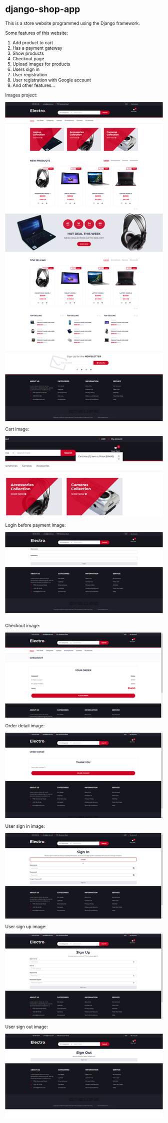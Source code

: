 # django-shop-app
This is a store website programmed using the Django framework.

Some features of this website:
1. Add product to cart
2. Has a payment gateway
3. Show products
4. Checkout page
5. Upload images for products
6. Users sign in
7. User registration
8. User registration with Google account
9. And other features...

Images project:

![Website image](https://github.com/hamedkalhor76/django-shop-app/blob/main/images/img1.png)



Cart image:

![Website image](https://github.com/hamedkalhor76/django-shop-app/blob/main/images/img2.jpg)



Login before payment image:

![Website image](https://github.com/hamedkalhor76/django-shop-app/blob/main/images/img3.jpg)



Checkout image:

![Website image](https://github.com/hamedkalhor76/django-shop-app/blob/main/images/img4.jpg)



Order detail image:

![Website image](https://github.com/hamedkalhor76/django-shop-app/blob/main/images/img5.jpg)



User sign in image:

![Website image](https://github.com/hamedkalhor76/django-shop-app/blob/main/images/img6.jpg)



User sign up image:

![Website image](https://github.com/hamedkalhor76/django-shop-app/blob/main/images/img7.jpg)



User sign out image:

![Website image](https://github.com/hamedkalhor76/django-shop-app/blob/main/images/img8.jpg)
